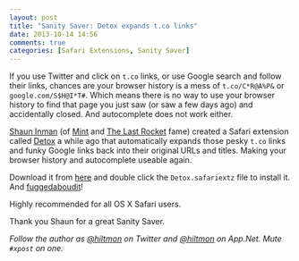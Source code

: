 ```yaml
---
layout: post
title: "Sanity Saver: Detox expands t.co links"
date: 2013-10-14 14:56
comments: true
categories: [Safari Extensions, Sanity Saver]
---
```


If you use Twitter and click on `t.co` links, or use Google search and follow their links, chances are your browser history is a mess of `t.co/C*R@A%P&` or `google.com/S$H@I*T#`. Which means there is no way to use your browser history to find that page you just saw (or saw a few days ago) and accidentally closed. And autocomplete does not work either.

[Shaun Inman](http://www.shauninman.com/blog) (of [Mint](http://haveamint.com) and [The Last Rocket](https://itunes.apple.com/us/app/the-last-rocket/id429747672?mt=8&uo=4&at=10l894) fame) created a Safari extension called [Detox](http://www.shauninman.com/archive/2012/01/19/detox) a while ago that automatically expands those pesky `t.co` links and funky Google links back into their original URLs and titles. Making your browser history and autocomplete useable again.

Download it from [here](http://www.shauninman.com/assets/downloads/Detox.safariextz) and double click the `Detox.safariextz` file to install it. And [fuggedaboudit](http://en.wiktionary.org/wiki/fuggedaboudit#English)!

Highly recommended for all OS X Safari users.

Thank you Shaun for a great Sanity Saver.

*Follow the author as [@hiltmon](https://twitter.com/hiltmon) on Twitter and [@hiltmon](http://alpha.app.net/hiltmon) on App.Net. Mute `#xpost` on one.*
